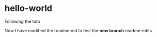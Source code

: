 # hello-world
Following the tuto

Now I have modified the readme.md to test the **new branch** readme-edits
